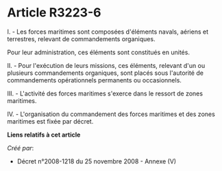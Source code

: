 # Article R3223-6

I. - Les forces maritimes sont composées d'éléments navals, aériens et terrestres, relevant de commandements organiques.

Pour leur administration, ces éléments sont constitués en unités.

II. - Pour l'exécution de leurs missions, ces éléments, relevant d'un ou plusieurs commandements organiques, sont placés sous
l'autorité de commandements opérationnels permanents ou occasionnels.

III. - L'activité des forces maritimes s'exerce dans le ressort de zones maritimes.

IV. - L'organisation du commandement des forces maritimes et des zones maritimes est fixée par décret.

**Liens relatifs à cet article**

_Créé par_:

  - Décret n°2008-1218 du 25 novembre 2008 -  Annexe (V)

